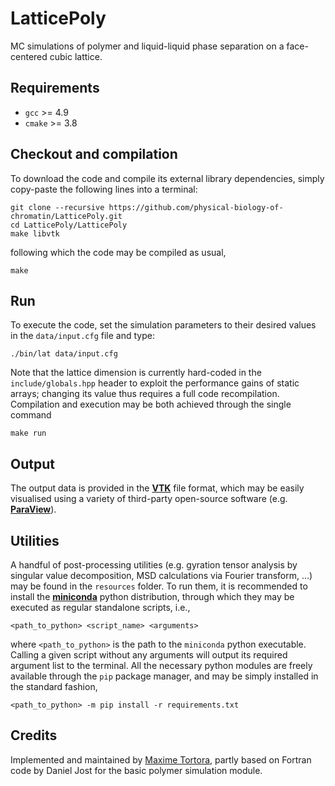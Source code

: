 # LatticePoly

MC simulations of polymer and liquid-liquid phase separation on a face-centered cubic lattice.


## Requirements

* `gcc` >= 4.9 
* `cmake` >= 3.8


## Checkout and compilation

To download the code and compile its external library dependencies, simply copy-paste the following lines into a terminal:

~~~shell
git clone --recursive https://github.com/physical-biology-of-chromatin/LatticePoly.git
cd LatticePoly/LatticePoly
make libvtk
~~~

following which the code may be compiled as usual,

~~~shell
make
~~~


## Run

To execute the code, set the simulation parameters to their desired values in the `data/input.cfg` file and type:

~~~shell
./bin/lat data/input.cfg
~~~

Note that the lattice dimension is currently hard-coded in the `include/globals.hpp` header to exploit the performance gains of static arrays; changing its value thus requires a full code recompilation. Compilation and execution may be both achieved through the single command

~~~shell
make run
~~~


## Output

The output data is provided in the [**VTK**](https://vtk.org) file format, which may be easily visualised using a variety of third-party open-source software (e.g. [**ParaView**](https://www.paraview.org)).


## Utilities

A handful of post-processing utilities (e.g. gyration tensor analysis by singular value decomposition, MSD calculations via Fourier transform, ...) may be found in the `resources` folder. To run them, it is recommended to install the [**miniconda**](https://docs.conda.io/en/latest/miniconda.html) python distribution, through which they may be executed as regular standalone scripts, i.e.,

~~~shell
<path_to_python> <script_name> <arguments>
~~~

where `<path_to_python>`  is the path to the `miniconda` python executable. Calling a given script without any arguments will output its required argument list to the terminal. All the necessary python modules are freely available through the  `pip` package manager, and may be simply installed in the standard fashion,

~~~shell
<path_to_python> -m pip install -r requirements.txt
~~~


## Credits

Implemented and maintained by [Maxime Tortora](mailto:maxime.tortora@ens-lyon.fr), partly based on Fortran code by Daniel Jost for the basic polymer simulation module.
